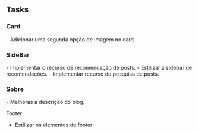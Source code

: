 <h2>Tasks</h2>

<h3>Card</h3>
- Adicionar uma segunda opção de imagem no card.

<h3>SideBar</h3>
- Implementar o recurso de recomendação de posts.
- Estilizar a sidebar de recomendações.
- Implementar recurso de pesquisa de posts.

<h3>Sobre</h3>
- Melhoras a descrição do blog.

<k3>Footer</k3>
-   Estilizar os elementos do footer
